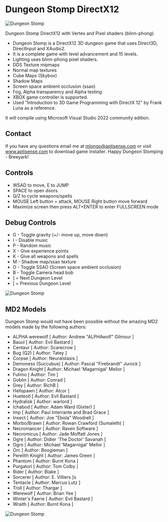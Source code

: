 # Dungeon Stomp DirectX12

![Dungeon Stomp](../main/Textures/screenshot8.jpg)

Dungeon Stomp DirectX12 with Vertex and Pixel shaders (blinn-phong).

* Dungeon Stomp is a DirectX12 3D dungeon game that uses Direct3D, DirectInput and XAudio2.
* It is a complete game with level advancement and 15 levels.
* Lighting uses blinn-phong pixel shaders.
* DDS Texture mipmaps
* Normal map textures
* Cube Maps (Skybox)
* Shadow Maps
* Screen space ambient occlusion (ssao)
* Fog, Alpha transparency and Alpha testing
* XBOX game controller is supported.
* Used "Introduction to 3D Game Programming with DirectX 12" by Frank Luna as a reference.

It will compile using Microsoft Visual Studio 2022 community edition.

## Contact
If you have any questions email me at mlongo@aptisense.com or visit www.aptisense.com to download game installer.
Happy Dungeon Stomping - Breeyark!

## Controls

* WSAD to move, E to JUMP
* SPACE to open doors.
* Q/Z to cycle weapons/spells
* MOUSE Left button = attack, MOUSE Right button move forward
* Maximize screen then press ALT+ENTER to enter FULLSCREEN mode

## Debug Controls

* G - Toggle gravity (+/- move up, move down)
* I - Disable music
* P - Random music
* X - Give experience points
* K - Give all weapons and spells
* M - Shadow map/ssao texture
* O - Toggle SSAO (Screen space ambient occlusion)
* B - Toggle Camera head bob
* ] = Next Dungeon Level
* [ = Previous Dungeon Level

![Dungeon Stomp](../main/Textures/screenshot7.jpg)

## MD2 Models
Dungeon Stomp would not have been possible without the amazing MD2 models made by the following authors:

* ALPHA werewolf [ Author: Andrew "ALPHAwolf" Gilmour ]
* Bauul [ Author: Evil Bastard ]
* Centaur [ Author: Scarecrow ]
* Bug (Q2) [ Author: Tatey ]
* Corpse [ Author: Neuralstasis ]
* Demoness (Succubus) [ Author: Pascal "Firebrandt" Jurock ]
* Dragon Knight [ Author: Michael 'Magarnigal' Mellor ]
* Fulimo [ Author: Tim ]
* Goblin [ Author: Conrad ]
* Grey [ Author: RichB ]
* Hellspawn [ Author: Alcor ]
* Hueteotl [ Author: Evil Bastard ]
* Hydralisk [ Author: warlord ]
* Ichabod [ Author: Adam Ward (Gixter) ]
* Imp [ Author: Paul Interrante and Brad Grace ]
* Insect [ Author: Joe "Ebola" Woodrell ]
* Morbo/Brawn [ Author: Rowan Crawford (Sumaleth) ]
* Necromancer [ Author: Raven Software ]
* Necromicus [ Author: Jade Moffatt Jones ]
* Ogre [ Author: Didier 'The Doctor' Savanah ]
* Ogro [ Author: Michael 'Magarnigal' Mellor ]
* Orc [ Author: Boogieman ]
* Perelith Knight [ Author: James Green ]
* Phantom [ Author: Burnt Kona ]
* Purgatori [ Author: Tom Colby ]
* Rider [ Author: Blake ]
* Sorcerer [ Author: E. Villiers ]s
* Tentacle [ Author: Marcus Lutz ]
* Troll [ Author: Thargar ]
* Werewolf [ Author: Brian Yee ]
* Winter's Faerie [ Author: Evil Bastard ]
* Wraith [ Author: Burnt Kona ]


![Dungeon Stomp](../main/Textures/screenshot5.jpg)